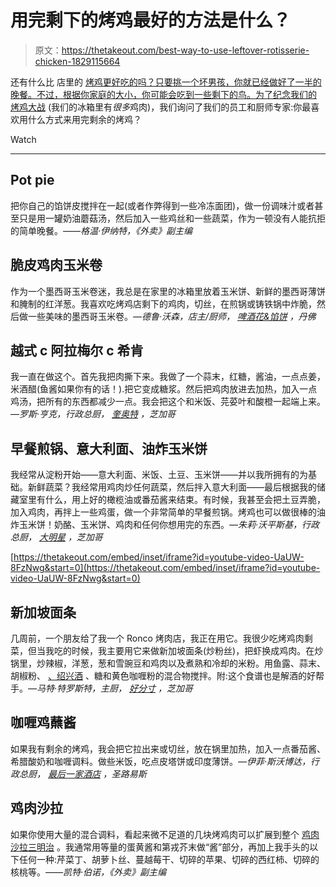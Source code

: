 # 用完剩下的烤鸡最好的方法是什么？

> 原文：<https://thetakeout.com/best-way-to-use-leftover-rotisserie-chicken-1829115664>

还有什么比 店里的 [烤鸡更好吃的吗？只要挑一个坏男孩，你就已经做好了一半的晚餐。不过，根据你家庭的大小，你可能会吃到一些剩下的鸟。为了纪念我们的](https://thetakeout.com/best-rotisserie-chicken-taste-test-1829124375) [烤鸡大战](https://thetakeout.com/best-rotisserie-chicken-taste-test-1829124375) (我们的冰箱里有*很多*鸡肉)，我们询问了我们的员工和厨师专家:你最喜欢用什么方式来用完剩余的烤鸡？

Watch

* * *

## Pot pie

把你自己的馅饼皮搅拌在一起(或者作弊得到一些冷冻面团)，做一份调味汁或者甚至只是用一罐奶油蘑菇汤，然后加入一些鸡丝和一些蔬菜，作为一顿没有人能抗拒的简单晚餐。*——格温·伊纳特，《外卖》副主编*

## 脆皮鸡肉玉米卷

作为一个墨西哥玉米卷迷，我总是在家里的冰箱里放着玉米饼、新鲜的墨西哥薄饼和腌制的红洋葱。我喜欢吃烤鸡店剩下的鸡肉，切丝，在煎锅或铸铁锅中炸脆，然后做一些美味的墨西哥玉米卷。*—德鲁·沃森，店主/厨师，* [*啤酒花&馅饼*](http://www.hopsandpie.com/) *，丹佛*

## 越式 c 阿拉梅尔 c 希肯

我一直在做这个。首先我把肉撕下来。我做了一个蒜末，红糖，酱油，一点点姜，米酒醋(鱼酱如果你有的话！).把它变成糖浆。然后把鸡肉放进去加热，加入一点鸡汤，把所有的东西都减少一点。我会把这个和米饭、芫荽叶和酸橙一起端上来。*—罗斯·亨克，行政总厨，* [*奎奥特*](http://www.quiotechicago.com/) *，芝加哥*

## 早餐煎锅、意大利面、油炸玉米饼

我经常从淀粉开始——意大利面、米饭、土豆、玉米饼——并以我所拥有的为基础。新鲜蔬菜？我经常用鸡肉炒任何蔬菜，然后拌入意大利面——最后根据我的储藏室里有什么，用上好的橄榄油或番茄酱来结束。有时候，我甚至会把土豆弄脆，加入鸡肉，再拌上一些鸡蛋，做一个非常简单的早餐煎锅。烤鸡也可以做很棒的油炸玉米饼！奶酪、玉米饼、鸡肉和任何你想用完的东西。*—朱莉·沃平斯基，行政总厨，* [*大明星*](http://www.bigstarchicago.com/) *，芝加哥*

 [https://thetakeout.com/embed/inset/iframe?id=youtube-video-UaUW-8FzNwg&start=0](https://thetakeout.com/embed/inset/iframe?id=youtube-video-UaUW-8FzNwg&start=0) 

## 新加坡面条

几周前，一个朋友给了我一个 Ronco 烤肉店，我正在用它。我很少吃烤鸡肉剩菜，但当我吃的时候，我主要用它来做新加坡面条(炒粉丝)，把虾换成鸡肉。在炒锅里，炒辣椒，洋葱，葱和雪豌豆和鸡肉以及煮熟和冷却的米粉。用鱼露、蒜末、胡椒粉、 [、绍兴酒](https://en.wikipedia.org/wiki/Shaoxing_wine) 、糖和黄色咖喱粉的混合物搅拌。附:这个食谱也是解酒的好帮手。*—马特·特罗斯特，主厨，* [*好分寸*](https://www.goodmeasurechicago.com/) *，芝加哥*

## 咖喱鸡蘸酱

如果我有剩余的烤鸡，我会把它拉出来或切丝，放在锅里加热，加入一点番茄酱、希腊酸奶和咖喱调料。做些米饭，吃点皮塔饼或印度薄饼。*—伊菲·斯沃博达，行政总厨，* [*最后一家酒店*](https://www.paric.com/project/the-last-hotel/) *，圣路易斯*

## 鸡肉沙拉

如果你使用大量的混合调料，看起来微不足道的几块烤鸡肉可以扩展到整个 [鸡肉沙拉三明治](https://thetakeout.com/recipe-coronation-chicken-curried-chicken-salad-1828791372) 。我通常用等量的蛋黄酱和第戎芥末做“酱”部分，再加上我手头的以下任何一种:芹菜丁、胡萝卜丝、蔓越莓干、切碎的苹果、切碎的西红柿、切碎的核桃等。*——凯特·伯诺，《外卖》副主编*